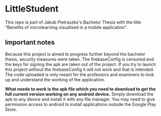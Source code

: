 # LittleStudent
This repo is part of Jakub Pietraszko's Bachelor Thesis with the title "Benefits of microlearning visualised in a mobile application".

## Important notes
Because this project is aimed to progress further beyond the bachelor thesis, security measures were taken. The firebaseConfig is censored and the keys for signing the apk are taken out of the project. If you try to launch this project without the firebaseConfig it will not work and that is intended. The code uploaded is only meant for the professors and examiners to look up and understand the working of the application.

**What needs to work is the apk file which you need to download to get the full current version working on any android device.**
Simply download the apk to any device and install it with any file manager. You may need to give permission access to android to install applications outside the Google Play Store.
